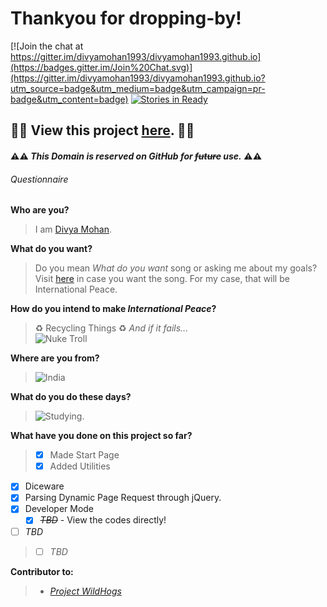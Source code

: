 # Thankyou for dropping-by!

[![Join the chat at https://gitter.im/divyamohan1993/divyamohan1993.github.io](https://badges.gitter.im/Join%20Chat.svg)](https://gitter.im/divyamohan1993/divyamohan1993.github.io?utm_source=badge&utm_medium=badge&utm_campaign=pr-badge&utm_content=badge)  [![Stories in Ready](https://badge.waffle.io/divyamohan1993/divyamohan1993.github.io.svg?label=ready&title=Ready)](http://waffle.io/divyamohan1993/divyamohan1993.github.io)

## :construction::construction: View this project [here](//divyamohan1993.github.io). :construction::construction:

#### :warning::warning: *This Domain is reserved on GitHub for ~~future~~ use.* :warning::warning:

###### Questionnaire

**Who are you?**
> I am [Divya Mohan](//about.me/divyamohan1993).


**What do you want?**
> Do you mean *What do you want* song or asking me about my goals? Visit [here](//www.youtube.com/watch?v=97BfC4LgrXk) in case you want the song. For my case, that will be International Peace.


**How do you intend to make _International Peace_?**
> :recycle: Recycling Things :recycle: *And if it fails...*  
> ![Nuke Troll](http://i.imgur.com/usKHT.gif)


**Where are you from?**
> ![India](http://flagpedia.net/data/flags/mini/in.png)


**What do you do these days?**
> ![Studying.](http://media.giphy.com/media/IW7oZF4MGJsfS/giphy.gif)


**What have you done on this project so far?**
>- [x] Made Start Page
>- [x] Added Utilities
  - [x] Diceware
  - [x] Parsing Dynamic Page Request through jQuery.
  - [x] Developer Mode
    - [x] ~~_TBD_~~ - View the codes directly!
  - [ ] *TBD*
>- [ ] *TBD*


**Contributor to:**
>- [*Project WildHogs*](//virtualwildhogs.github.io)
